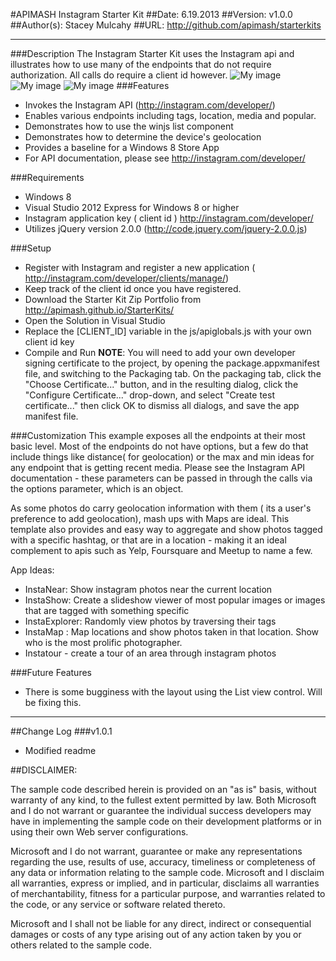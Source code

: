 #APIMASH Instagram Starter Kit
##Date: 6.19.2013
##Version: v1.0.0
##Author(s): Stacey Mulcahy
##URL: http://github.com/apimash/starterkits

----------
###Description
The Instagram Starter Kit uses the Instagram api and illustrates how to use many of the endpoints that do not require authorization. All calls do require a client id however.
![My image](username.github.com/repository/img/image.png) 
![My image](username.github.com/repository/img/image1.png) 
![My image](username.github.com/repository/img/image2.png) 
###Features
 - Invokes the Instagram API (http://instagram.com/developer/)
 - Enables various endpoints including tags, location, media and popular. 
 - Demonstrates how to use the winjs list component
 - Demonstrates how to determine the device's geolocation
 - Provides a baseline for a Windows 8 Store App
 - For API documentation, please see http://instagram.com/developer/

###Requirements

 - Windows 8
 - Visual Studio 2012 Express for Windows 8 or higher
 - Instagram application key ( client id ) http://instagram.com/developer/
 - Utilizes jQuery version 2.0.0 (http://code.jquery.com/jquery-2.0.0.js)

###Setup

 - Register with Instagram and register a new application ( http://instagram.com/developer/clients/manage/)
 - Keep track of the client id once you have registered.
 - Download the Starter Kit Zip Portfolio from http://apimash.github.io/StarterKits/
 - Open the Solution in Visual Studio
 - Replace the [CLIENT_ID] variable in the js/apiglobals.js with your own client id key
 - Compile and Run
 **NOTE**: You will need to add your own developer signing certificate to the project, by opening the package.appxmanifest file, and switching to the Packaging tab. On the packaging tab, click the "Choose Certificate..." button, and in the resulting dialog, click the "Configure Certificate..." drop-down, and select "Create test certificate..." then click OK to dismiss all dialogs, and save the app manifest file.

###Customization
This example exposes all the endpoints at their most basic level. Most of the endpoints do not have options, but a few do that include things like distance( for geolocation) or the max and min ideas for any endpoint that is getting recent media. Please see the Instagram API documentation - these parameters can be passed in through the calls via the options parameter, which is an object. 

As some photos do carry geolocation information with them ( its a user's preference to add geolocation), mash ups with Maps are ideal. This template also provides and easy way to aggregate and show photos tagged with a specific hashtag, or that are in a location - making it an ideal complement to apis such as Yelp, Foursquare and Meetup to name a few. 

App Ideas:
- InstaNear: Show instagram photos near the current location
- InstaShow: Create a slideshow viewer of most popular images or images that are tagged with something specific
- InstaExplorer: Randomly view photos by traversing their tags 
- InstaMap : Map locations and show photos taken in that location. Show who is the most prolific photographer. 
- Instatour - create a tour of an area through instagram photos

###Future Features
 - There is some bugginess with the layout using the List view control. Will be fixing this.

----------

##Change Log
###v1.0.1
- Modified readme

##DISCLAIMER: 
 
The sample code described herein is provided on an "as is" basis, without warranty of any kind, to the fullest extent permitted by law. Both Microsoft and I do not warrant or guarantee the individual success developers may have in implementing the sample code on their development platforms or in using their own Web server configurations. 
 
Microsoft and I do not warrant, guarantee or make any representations regarding the use, results of use, accuracy, timeliness or completeness of any data or information relating to the sample code. Microsoft and I disclaim all warranties, express or implied, and in particular, disclaims all warranties of merchantability, fitness for a particular purpose, and warranties related to the code, or any service or software related thereto. 
 
Microsoft and I shall not be liable for any direct, indirect or consequential damages or costs of any type arising out of any action taken by you or others related to the sample code.

